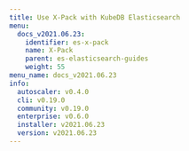 ```yaml
---
title: Use X-Pack with KubeDB Elasticsearch
menu:
  docs_v2021.06.23:
    identifier: es-x-pack
    name: X-Pack
    parent: es-elasticsearch-guides
    weight: 55
menu_name: docs_v2021.06.23
info:
  autoscaler: v0.4.0
  cli: v0.19.0
  community: v0.19.0
  enterprise: v0.6.0
  installer: v2021.06.23
  version: v2021.06.23
---
```


